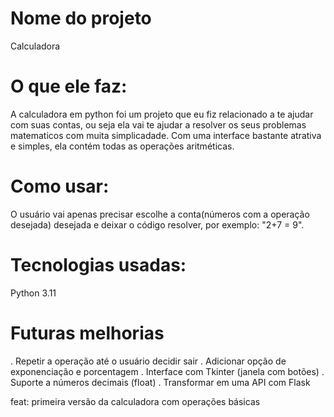 # Nome do projeto
Calculadora
# O que ele faz:
A calculadora em python foi um projeto que eu fiz relacionado a te ajudar com suas contas, ou seja ela vai te ajudar a resolver os seus problemas matematicos com muita simplicadade. Com uma interface bastante atrativa e simples, ela contém todas as operações aritméticas.
# Como usar:
O usuário vai apenas precisar escolhe a conta(números com a operação desejada) desejada e deixar o código resolver, por exemplo: "2+7 = 9".
# Tecnologias usadas:
Python 3.11
# Futuras melhorias
. Repetir a operação até o usuário decidir sair
. Adicionar opção de exponenciação e porcentagem
. Interface com Tkinter (janela com botões)
. Suporte a números decimais (float)
. Transformar em uma API com Flask

feat: primeira versão da calculadora com operações básicas
